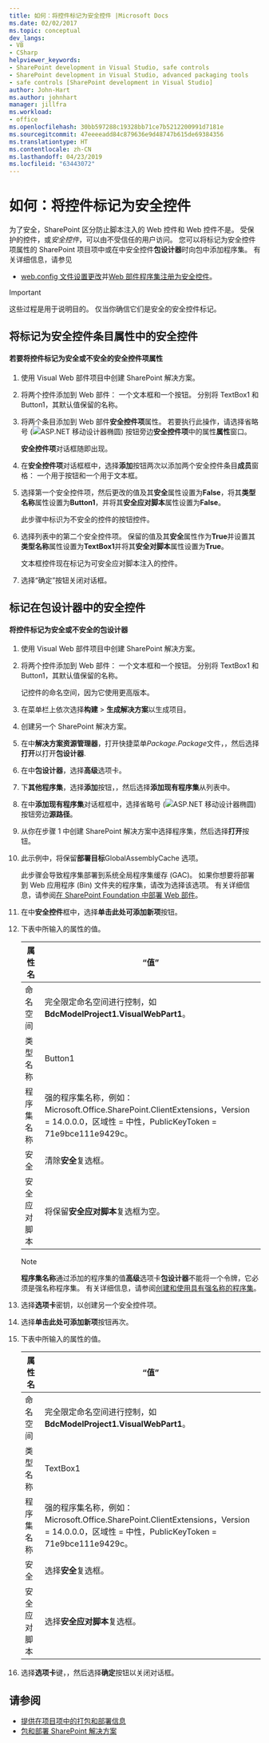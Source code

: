 ```yaml
---
title: 如何：将控件标记为安全控件 |Microsoft Docs
ms.date: 02/02/2017
ms.topic: conceptual
dev_langs:
- VB
- CSharp
helpviewer_keywords:
- SharePoint development in Visual Studio, safe controls
- SharePoint development in Visual Studio, advanced packaging tools
- safe controls [SharePoint development in Visual Studio]
author: John-Hart
ms.author: johnhart
manager: jillfra
ms.workload:
- office
ms.openlocfilehash: 30bb597288c19328bb71ce7b5212200991d7181e
ms.sourcegitcommit: 47eeeeadd84c879636e9d48747b615de69384356
ms.translationtype: HT
ms.contentlocale: zh-CN
ms.lasthandoff: 04/23/2019
ms.locfileid: "63443072"
---
```

# <a name="how-to-mark-controls-as-safe-controls"></a>如何：将控件标记为安全控件
  为了安全，SharePoint 区分防止脚本注入的 Web 控件和 Web 控件不是。 受保护的控件，或*安全控件*，可以由不受信任的用户访问。 您可以将标记为安全控件项属性的 SharePoint 项目项中或在中安全控件**包设计器**时向包中添加程序集。 有关详细信息，请参见

- [web.config 文件设置更改](http://go.microsoft.com/fwlink/?LinkId=178965)并[Web 部件程序集注册为安全控件](http://go.microsoft.com/fwlink/?LinkId=171013)。

> [!IMPORTANT]
> 这些过程是用于说明目的。 仅当你确信它们是安全的安全控件标记。

## <a name="marking-safe-controls-in-the-safe-control-entries-property"></a>将标记为安全控件条目属性中的安全控件

#### <a name="to-mark-controls-as-safe-or-unsafe-in-the-safe-control-entries-property"></a>若要将控件标记为安全或不安全的安全控件项属性

1. 使用 Visual Web 部件项目中创建 SharePoint 解决方案。

2. 将两个控件添加到 Web 部件： 一个文本框和一个按钮。 分别将 TextBox1 和 Button1，其默认值保留的名称。

3. 将两个条目添加到 Web 部件**安全控件项**属性。 若要执行此操作，请选择省略号 (![ASP.NET 移动设计器椭圆](../sharepoint/media/mwellipsis.gif "ASP.NET 移动设计器椭圆")) 按钮旁边**安全控件项**中的属性**属性**窗口。

     **安全控件项**对话框随即出现。

4. 在**安全控件项**对话框框中，选择**添加**按钮两次以添加两个安全控件条目**成员**窗格： 一个用于按钮和一个用于文本框。

5. 选择第一个安全控件项，然后更改的值及其**安全**属性设置为**False**，将其**类型名称**属性设置为**Button1**，并将其**安全应对脚本**属性设置为**False**。

     此步骤中标识为不安全的控件的按钮控件。

6. 选择列表中的第二个安全控件项。 保留的值及其**安全**属性作为**True**并设置其**类型名称**属性设置为**TextBox1**并将其**安全对脚本**属性设置为**True**。

     文本框控件现在标记为可安全应对脚本注入的控件。

7. 选择“确定”按钮关闭对话框。

## <a name="marking-safe-controls-in-the-package-designer"></a>标记在包设计器中的安全控件

#### <a name="to-mark-controls-as-safe-or-unsafe-in-the-package-designer"></a>将控件标记为安全或不安全的包设计器

1. 使用 Visual Web 部件项目中创建 SharePoint 解决方案。

2. 将两个控件添加到 Web 部件： 一个文本框和一个按钮。 分别将 TextBox1 和 Button1，其默认值保留的名称。

     记控件的命名空间，因为它使用更高版本。

3. 在菜单栏上依次选择**构建** > **生成解决方案**以生成项目。

4. 创建另一个 SharePoint 解决方案。

5. 在中**解决方案资源管理器**，打开快捷菜单*Package.Package*文件，，然后选择**打开**以打开**包设计器**.

6. 在中**包设计器**，选择**高级**选项卡。

7. 下**其他程序集**，选择**添加**按钮，，然后选择**添加现有程序集**从列表中。

8. 在中**添加现有程序集**对话框框中，选择省略号 (![ASP.NET 移动设计器椭圆](../sharepoint/media/mwellipsis.gif "ASP.NET 移动设计器椭圆")) 按钮旁边**源路径**。

9. 从你在步骤 1 中创建 SharePoint 解决方案中选择程序集，然后选择**打开**按钮。

10. 此示例中，将保留**部署目标**GlobalAssemblyCache 选项。

     此步骤会导致程序集部署到系统全局程序集缓存 (GAC)。 如果你想要将部署到 Web 应用程序 (Bin) 文件夹的程序集，请改为选择该选项。 有关详细信息，请参阅[在 SharePoint Foundation 中部署 Web 部件](http://go.microsoft.com/fwlink/?LinkId=177509)。

11. 在中**安全控件**框中，选择**单击此处可添加新项**按钮。

12. 下表中所输入的属性的值。

    |属性名|“值”|
    |-------------------|-----------|
    |命名空间|完全限定命名空间进行控制，如**BdcModelProject1.VisualWebPart1**。|
    |类型名称|Button1|
    |程序集名称|强的程序集名称，例如：Microsoft.Office.SharePoint.ClientExtensions，Version = 14.0.0.0，区域性 = 中性，PublicKeyToken = 71e9bce111e9429c。|
    |安全|清除**安全**复选框。|
    |安全应对脚本|将保留**安全应对脚本**复选框为空。|

    > [!NOTE]
    > **程序集名称**通过添加的程序集的值**高级**选项卡**包设计器**不能将一个令牌，它必须是强名称程序集。 有关详细信息，请参阅[创建和使用具有强名称的程序集](http://go.microsoft.com/fwlink/?LinkId=177513)。

13. 选择**选项卡**密钥，以创建另一个安全控件项。

14. 选择**单击此处可添加新项**按钮再次。

15. 下表中所输入的属性的值。

    |属性名|“值”|
    |-------------------|-----------|
    |命名空间|完全限定命名空间进行控制，如**BdcModelProject1.VisualWebPart1**。|
    |类型名称|TextBox1|
    |程序集名称|强的程序集名称，例如：Microsoft.Office.SharePoint.ClientExtensions，Version = 14.0.0.0，区域性 = 中性，PublicKeyToken = 71e9bce111e9429c。|
    |安全|选择**安全**复选框。|
    |安全应对脚本|选择**安全应对脚本**复选框。|

16. 选择**选项卡**键，，然后选择**确定**按钮以关闭对话框。

## <a name="see-also"></a>请参阅
- [提供在项目项中的打包和部署信息](../sharepoint/providing-packaging-and-deployment-information-in-project-items.md)
- [包和部署 SharePoint 解决方案](../sharepoint/packaging-and-deploying-sharepoint-solutions.md)
